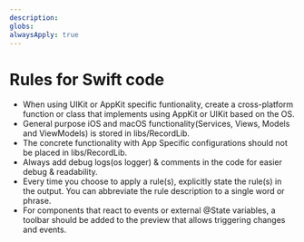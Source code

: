 ```yaml
---
description: 
globs: 
alwaysApply: true
---
```


# Rules for Swift code

- When using UIKit or AppKit specific funtionality, create a cross-platform function or class that implements using AppKit or UIKit based on the OS.
- General purpose iOS and macOS functionality(Services, Views, Models and ViewModels) is stored in libs/RecordLib.
- The concrete functionality with App Specific configurations should not be placed in libs/RecordLib.
- Always add debug logs(os logger) & comments in the code for easier debug & readability.
- Every time you choose to apply a rule(s), explicitly state the rule(s) in the output. You can abbreviate the rule description to a single word or phrase.
- For components that react to events or external @State variables, a toolbar should be added to the preview that allows triggering changes and events.